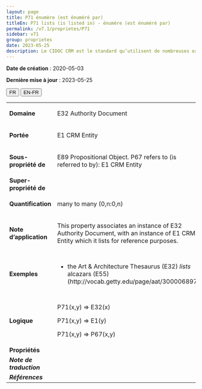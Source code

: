 ```yaml
---
layout: page
title: P71 énumère (est énuméré par)
titleEn: P71 lists (is listed in) - énumère (est énuméré par)
permalink: /v7.1/proprietes/P71
sidebar: v71
group: proprietes
date: 2023-05-25
description: Le CIDOC CRM est le standard qu’utilisent de nombreuses organisations pour l’échange et l’intégration de jeux de données et de spécifications patrimoniales. Il est développé et maintenu à jour exclusivement en anglais par le CRM SIG, un sous-groupe du Conseil international des musées (ICOM). Ceci est une traduction officielle en français développée par la Traduction en français du CIDOC CRM, une initiative qui offre une version française à jour et accessible ouvertement et gratuitement du standard CIDOC CRM et en démocratise l'usage dans la communauté patrimoniale francophone. ------------ The CIDOC CRM is the standard used by many heritage organizations for the exchange and integration of museum collection datasets and specifications. It is developed and maintained exclusively in English by the CRM SIG, a subgroup of the International Council of Museums (ICOM). This is an official translation developed by the Traduction en français du CIDOC CRM, an initiative offering an open, up-to-date, and free French version of the CIDOC CRM standard, and democratizing its use in the francophone heritage community.
---
```


**Date de création** : 2020-05-03

**Dernière mise à jour** : 2023-05-25

<div class="lang-buttons">
 <button id="fr" class="activate">FR</button>
 <button id="en-fr">EN-FR</button>
</div>

<table>
<tbody>
<tr>
<td><strong>Domaine</strong></td>
<td class="en">
<p>E32 Authority Document</p>
</td>
<td>
<p><code class="language-plaintext highlighter-rouge">E32_Document_de_référence</code></p>
</td>
</tr>
<tr>
<td><strong>Portée</strong></td>
<td class="en">
<p>E1 CRM Entity</p>
</td>
<td>
<p><code class="language-plaintext highlighter-rouge">E1_Entité_CRM</code></p>
</td>
</tr>
<tr>
<td><strong>Sous-propriété de</strong></td>
<td class="en">
<p>E89 Propositional Object. P67 refers to (is referred to by): E1 CRM Entity</p>
</td>
<td>
<p><code class="language-plaintext highlighter-rouge">E89_Objet_propositionnel</code>. <code class="language-plaintext highlighter-rouge">P67_renvoie_à (fait_l’objet_d’un_renvoi_par)</code> : <code class="language-plaintext highlighter-rouge">E1_Entité_CRM</code></p>
</td>
</tr>
<tr>
<td><strong>Super-propriété de</strong></td>
<td class="en">
</td>
<td>
</td>
</tr>
<tr>
<td><strong>Quantification</strong></td>
<td class="en">
<p>many to many (0,n:0,n)</p>
</td>
<td>
<p>plusieurs à plusieurs (0,n:0,n)</p>
</td>
</tr>
<tr>
<td><strong>Note d’application</strong></td>
<td class="en">
<p>This property associates an instance of E32 Authority Document, with an instance of E1 CRM Entity which it lists for reference purposes.</p>
</td>
<td>
<p>Cette propriété associe une instance de <code class="language-plaintext highlighter-rouge">E32_Document_de_référence</code> à une instance de <code class="language-plaintext highlighter-rouge">E1_Entité_CRM</code> énumérée à des fins de référence. </p>
</td>
</tr>
<tr>
<td><strong>Exemples</strong></td>
<td class="en">
<ul>
<li><p>the Art & Architecture Thesaurus (E32) <em>lists</em> alcazars (E55) (http://vocab.getty.edu/page/aat/300006897)</p>
</li>
</ul>
</td>
<td>
<ul>
<li><p>Le Art & Architecture Thesaurus (<code class="language-plaintext highlighter-rouge">E32_Document_de_référence</code>) énumère (<code class="language-plaintext highlighter-rouge">P71_énumère</code>) des alcazars (<code class="language-plaintext highlighter-rouge">E55_Type</code>) (http://vocab.getty.edu/page/aat/300006897)</p>
</li>
</ul>
</td>
</tr>
<tr>
<td><strong>Logique</strong></td>
<td class="en">
<p>P71(x,y) ⇒ E32(x)</p>
<p>P71(x,y) ⇒ E1(y)</p>
<p>P71(x,y) ⇒ P67(x,y)</p>
</td>
<td>
<p>P71(x,y) ⇒ E32(x)</p>
<p>P71(x,y) ⇒ E1(y)</p>
<p>P71(x,y) ⇒ P67(x,y)</p>
</td>
</tr>
<tr>
<td><strong>Propriétés</strong></td>
<td class="en">
</td>
<td>
</td>
</tr>
<tr>
<td><strong><em>Note de traduction</em></strong></td>
<td colspan="2">
</td>
</tr>
<tr>
<td><strong><em>Références</em></strong></td>
<td colspan="2">
</td>
</tr>
</tbody>
</table>
